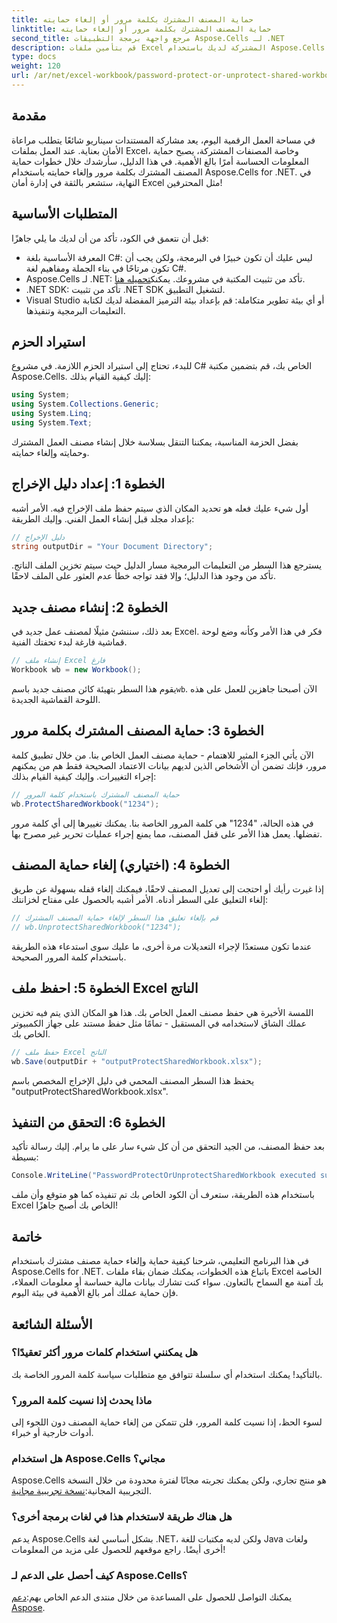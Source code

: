 ```yaml
---
title: حماية المصنف المشترك بكلمة مرور أو إلغاء حمايته
linktitle: حماية المصنف المشترك بكلمة مرور أو إلغاء حمايته
second_title: مرجع واجهة برمجة التطبيقات Aspose.Cells لـ .NET
description: قم بتأمين ملفات Excel المشتركة لديك باستخدام Aspose.Cells لـ .NET باستخدام دليلنا السهل حول تقنيات حماية كلمة المرور وإلغاء الحماية.
type: docs
weight: 120
url: /ar/net/excel-workbook/password-protect-or-unprotect-shared-workbook/
---
```

## مقدمة

في مساحة العمل الرقمية اليوم، يعد مشاركة المستندات سيناريو شائعًا يتطلب مراعاة الأمان بعناية. عند العمل بملفات Excel، وخاصة المصنفات المشتركة، يصبح حماية المعلومات الحساسة أمرًا بالغ الأهمية. في هذا الدليل، سأرشدك خلال خطوات حماية المصنف المشترك بكلمة مرور وإلغاء حمايته باستخدام Aspose.Cells for .NET. في النهاية، ستشعر بالثقة في إدارة أمان Excel مثل المحترفين!

## المتطلبات الأساسية

قبل أن نتعمق في الكود، تأكد من أن لديك ما يلي جاهزًا:

- المعرفة الأساسية بلغة C#: ليس عليك أن تكون خبيرًا في البرمجة، ولكن يجب أن تكون مرتاحًا في بناء الجملة ومفاهيم لغة C#.
-  Aspose.Cells لـ .NET: تأكد من تثبيت المكتبة في مشروعك. يمكنك[تحميله هنا](https://releases.aspose.com/cells/net/).
- .NET SDK: تأكد من تثبيت .NET SDK لتشغيل التطبيق.
- Visual Studio أو أي بيئة تطوير متكاملة: قم بإعداد بيئة الترميز المفضلة لديك لكتابة التعليمات البرمجية وتنفيذها.

## استيراد الحزم

للبدء، تحتاج إلى استيراد الحزم اللازمة. في مشروع C# الخاص بك، قم بتضمين مكتبة Aspose.Cells. إليك كيفية القيام بذلك:

```csharp
using System;
using System.Collections.Generic;
using System.Linq;
using System.Text;
```

بفضل الحزمة المناسبة، يمكننا التنقل بسلاسة خلال إنشاء مصنف العمل المشترك وحمايته وإلغاء حمايته. 

## الخطوة 1: إعداد دليل الإخراج

أول شيء عليك فعله هو تحديد المكان الذي سيتم حفظ ملف الإخراج فيه. الأمر أشبه بإعداد مجلد قبل إنشاء العمل الفني. وإليك الطريقة:

```csharp
// دليل الإخراج
string outputDir = "Your Document Directory";
```

يسترجع هذا السطر من التعليمات البرمجية مسار الدليل حيث سيتم تخزين الملف الناتج. تأكد من وجود هذا الدليل؛ وإلا فقد تواجه خطأ عدم العثور على الملف لاحقًا.

## الخطوة 2: إنشاء مصنف جديد

بعد ذلك، سننشئ مثيلًا لمصنف عمل جديد في Excel. فكر في هذا الأمر وكأنه وضع لوحة قماشية فارغة لبدء تحفتك الفنية.

```csharp
// إنشاء ملف Excel فارغ
Workbook wb = new Workbook();
```

 يقوم هذا السطر بتهيئة كائن مصنف جديد باسم`wb`. الآن أصبحنا جاهزين للعمل على هذه اللوحة القماشية الجديدة.

## الخطوة 3: حماية المصنف المشترك بكلمة مرور

الآن يأتي الجزء المثير للاهتمام - حماية مصنف العمل الخاص بنا. من خلال تطبيق كلمة مرور، فإنك تضمن أن الأشخاص الذين لديهم بيانات الاعتماد الصحيحة فقط هم من يمكنهم إجراء التغييرات. وإليك كيفية القيام بذلك:

```csharp
// حماية المصنف المشترك باستخدام كلمة المرور
wb.ProtectSharedWorkbook("1234");
```

في هذه الحالة، "1234" هي كلمة المرور الخاصة بنا. يمكنك تغييرها إلى أي كلمة مرور تفضلها. يعمل هذا الأمر على قفل المصنف، مما يمنع إجراء عمليات تحرير غير مصرح بها.

## الخطوة 4: (اختياري) إلغاء حماية المصنف

إذا غيرت رأيك أو احتجت إلى تعديل المصنف لاحقًا، فيمكنك إلغاء قفله بسهولة عن طريق إلغاء التعليق على السطر أدناه. الأمر أشبه بالحصول على مفتاح لخزانتك:

```csharp
// قم بإلغاء تعليق هذا السطر لإلغاء حماية المصنف المشترك
// wb.UnprotectSharedWorkbook("1234");
```

عندما تكون مستعدًا لإجراء التعديلات مرة أخرى، ما عليك سوى استدعاء هذه الطريقة باستخدام كلمة المرور الصحيحة.

## الخطوة 5: احفظ ملف Excel الناتج

اللمسة الأخيرة هي حفظ مصنف العمل الخاص بك. هذا هو المكان الذي يتم فيه تخزين عملك الشاق لاستخدامه في المستقبل - تمامًا مثل حفظ مستند على جهاز الكمبيوتر الخاص بك.

```csharp
// حفظ ملف Excel الناتج
wb.Save(outputDir + "outputProtectSharedWorkbook.xlsx");
```

يحفظ هذا السطر المصنف المحمي في دليل الإخراج المخصص باسم "outputProtectSharedWorkbook.xlsx". 

## الخطوة 6: التحقق من التنفيذ

بعد حفظ المصنف، من الجيد التحقق من أن كل شيء سار على ما يرام. إليك رسالة تأكيد بسيطة:

```csharp
Console.WriteLine("PasswordProtectOrUnprotectSharedWorkbook executed successfully.\r\n");
```

باستخدام هذه الطريقة، ستعرف أن الكود الخاص بك تم تنفيذه كما هو متوقع وأن ملف Excel الخاص بك أصبح جاهزًا!

## خاتمة

في هذا البرنامج التعليمي، شرحنا كيفية حماية وإلغاء حماية مصنف مشترك باستخدام Aspose.Cells for .NET. باتباع هذه الخطوات، يمكنك ضمان بقاء ملفات Excel الخاصة بك آمنة مع السماح بالتعاون. سواء كنت تشارك بيانات مالية حساسة أو معلومات العملاء، فإن حماية عملك أمر بالغ الأهمية في بيئة اليوم.

## الأسئلة الشائعة

### هل يمكنني استخدام كلمات مرور أكثر تعقيدًا؟
بالتأكيد! يمكنك استخدام أي سلسلة تتوافق مع متطلبات سياسة كلمة المرور الخاصة بك.

### ماذا يحدث إذا نسيت كلمة المرور؟
لسوء الحظ، إذا نسيت كلمة المرور، فلن تتمكن من إلغاء حماية المصنف دون اللجوء إلى أدوات خارجية أو خبراء.

### هل استخدام Aspose.Cells مجاني؟
 Aspose.Cells هو منتج تجاري، ولكن يمكنك تجربته مجانًا لفترة محدودة من خلال النسخة التجريبية المجانية:[نسخة تجريبية مجانية](https://releases.aspose.com/).

### هل هناك طريقة لاستخدام هذا في لغات برمجة أخرى؟
يدعم Aspose.Cells بشكل أساسي لغة .NET، ولكن لديه مكتبات للغة Java ولغات أخرى أيضًا. راجع موقعهم للحصول على مزيد من المعلومات!

### كيف أحصل على الدعم لـ Aspose.Cells؟
 يمكنك التواصل للحصول على المساعدة من خلال منتدى الدعم الخاص بهم:[دعم Aspose](https://forum.aspose.com/c/cells/9).